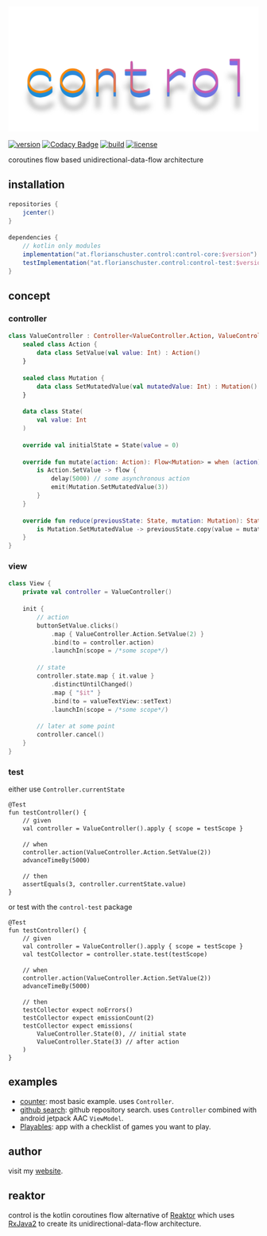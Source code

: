 ![logo](.media/control.png)

[![version](https://img.shields.io/github/v/tag/floschu/control?color=blue&label=version)](https://bintray.com/flosch/control) [![Codacy Badge](https://api.codacy.com/project/badge/Grade/39072347acb94bf79651d7f16bfa63ca)](https://www.codacy.com/manual/floschu/control?utm_source=github.com&amp;utm_medium=referral&amp;utm_content=floschu/control&amp;utm_campaign=Badge_Grade) [![build](https://github.com/floschu/control/workflows/build/badge.svg)](https://github.com/floschu/control/actions) [![license](https://img.shields.io/badge/license-Apache%202.0-blue.svg)](LICENSE)

coroutines flow based unidirectional-data-flow architecture

## installation

``` groovy
repositories {
    jcenter()
}

dependencies {
    // kotlin only modules
    implementation("at.florianschuster.control:control-core:$version")
    testImplementation("at.florianschuster.control:control-test:$version")
}
```

## concept

### controller

``` kotlin
class ValueController : Controller<ValueController.Action, ValueController.Mutation, ValueController.State> {
    sealed class Action {
        data class SetValue(val value: Int) : Action()
    }
 
    sealed class Mutation {
        data class SetMutatedValue(val mutatedValue: Int) : Mutation()
    }
 
    data class State(
        val value: Int
    )
 
    override val initialState = State(value = 0)
    
    override fun mutate(action: Action): Flow<Mutation> = when (action) {
        is Action.SetValue -> flow {
            delay(5000) // some asynchronous action
            emit(Mutation.SetMutatedValue(3))
        }
    }

    override fun reduce(previousState: State, mutation: Mutation): State = when (mutation) {
        is Mutation.SetMutatedValue -> previousState.copy(value = mutation.mutatedValue)
    }
}
```

### view

``` kotlin
class View {
    private val controller = ValueController()
    
    init {
        // action
        buttonSetValue.clicks()
            .map { ValueController.Action.SetValue(2) }
            .bind(to = controller.action)
            .launchIn(scope = /*some scope*/)
            
        // state
        controller.state.map { it.value }
            .distinctUntilChanged()
            .map { "$it" }
            .bind(to = valueTextView::setText)
            .launchIn(scope = /*some scope*/)
    
        // later at some point
        controller.cancel()
    }
}
```

### test

either use `Controller.currentState`

``` koltlin
@Test
fun testController() {
    // given
    val controller = ValueController().apply { scope = testScope }
    
    // when
    controller.action(ValueController.Action.SetValue(2))
    advanceTimeBy(5000)
    
    // then
    assertEquals(3, controller.currentState.value)
}
```

or test with the `control-test` package

``` koltlin
@Test
fun testController() {
    // given
    val controller = ValueController().apply { scope = testScope }
    val testCollector = controller.state.test(testScope)
    
    // when
    controller.action(ValueController.Action.SetValue(2))
    advanceTimeBy(5000)
    
    // then
    testCollector expect noErrors()
    testCollector expect emissionCount(2)
    testCollector expect emissions(
        ValueController.State(0), // initial state
        ValueController.State(3) // after action
    )
}
```

## examples

*   [counter](example-counter): most basic example. uses `Controller`.
*   [github search](example-github): github repository search. uses `Controller` combined with android jetpack AAC `ViewModel`.
*   [Playables](https://github.com/floschu/Playables): app with a checklist of games you want to play.

## author

visit my [website](https://florianschuster.at/).

## reaktor

control is the kotlin coroutines flow alternative of [Reaktor](https://github.com/floschu/Reaktor/) which uses [RxJava2](https://github.com/ReactiveX/RxJava) to create its unidirectional-data-flow architecture.
